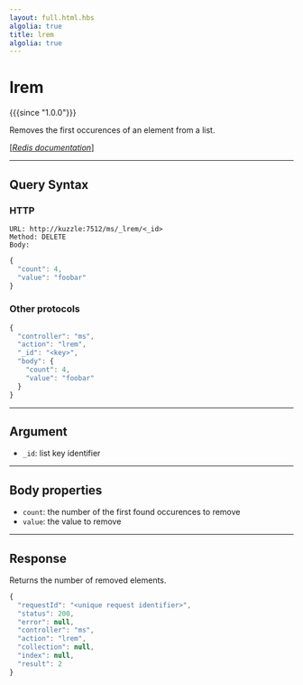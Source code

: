 ```yaml
---
layout: full.html.hbs
algolia: true
title: lrem
algolia: true
---
```



# lrem

{{{since "1.0.0"}}}

Removes the first occurences of an element from a list.

[[_Redis documentation_]](https://redis.io/commands/lrem)

---

## Query Syntax

### HTTP

```http
URL: http://kuzzle:7512/ms/_lrem/<_id>
Method: DELETE  
Body:
```

```js
{
  "count": 4,
  "value": "foobar"
}
```

### Other protocols

```js
{
  "controller": "ms",
  "action": "lrem",
  "_id": "<key>",
  "body": {
    "count": 4,
    "value": "foobar"
  }
}
```

---

## Argument

* `_id`: list key identifier

---

## Body properties

* `count`: the number of the first found occurences to remove
* `value`: the value to remove

---

## Response

Returns the number of removed elements.

```javascript
{
  "requestId": "<unique request identifier>",
  "status": 200,
  "error": null,
  "controller": "ms",
  "action": "lrem",
  "collection": null,
  "index": null,
  "result": 2
}
```
